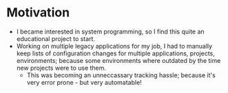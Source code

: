 # Motivation
- I became interested in system programming, so I find this quite an educational project to start.
- Working on multiple legacy applications for my job, I had to manually keep lists of configuration changes for multiple applications, projects, environments; because some environments where outdated by the time new projects were to use them.
  - This was becoming an unneccassary tracking hassle; because it's very error prone - but very automatable!
